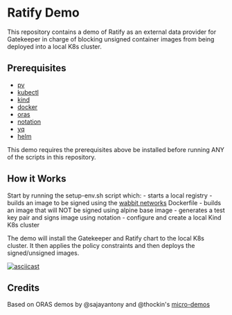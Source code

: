 # Ratify Demo

This repository contains a demo of Ratify as an external data provider for Gatekeeper in charge of blocking unsigned container images from being deployed into a local K8s cluster.

## Prerequisites
- [pv](https://ss64.com/bash/pv.html)
- [kubectl](https://kubernetes.io/docs/reference/kubectl/)
- [kind](https://kind.sigs.k8s.io/docs/user/quick-start/#installation)
- [docker](https://docs.docker.com/get-docker/)
- [oras](https://oras.land/docs/installation)
- [notation](https://notaryproject.dev/docs/installation/cli/)
- [yq](https://github.com/mikefarah/yq)
- [helm](https://helm.sh/docs/intro/install/)

This demo requires the prerequisites above be installed before running ANY of the scripts in this repository.

## How it Works

Start by running the setup-env.sh script which:
    - starts a local registry
    - builds an image to be signed using the [wabbit networks](https://github.com/wabbit-networks/net-monitor) Dockerfile
    - builds an image that will NOT be signed using alpine base image
    - generates a test key pair and signs image using notation
    - configure and create a local Kind K8s cluster

The demo will install the Gatekeeper and Ratify chart to the local K8s cluster. It then applies the policy constraints and then deploys the signed/unsigned images.

[![asciicast](https://asciinema.org/a/n5tpyGI6Y6KblhsUNioug029U.png)](https://asciinema.org/a/n5tpyGI6Y6KblhsUNioug029U?autoplay=1&loop=1)

## Credits
Based on ORAS demos by @sajayantony and @thockin's [micro-demos](https://github.com/thockin/micro-demos)

